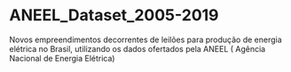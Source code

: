 # ANEEL_Dataset_2005-2019
Novos empreendimentos decorrentes de leilões para produção de energia elétrica no Brasil, utilizando os dados ofertados pela ANEEL ( Agência Nacional de Energia Elétrica)
